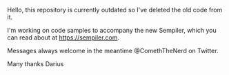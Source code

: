 Hello, this repository is currently outdated so I've deleted the old code from it.

I'm working on code samples to accompany the new Sempiler, which you can read about at https://sempiler.com.

Messages always welcome in the meantime @ComethTheNerd on Twitter.

Many thanks
Darius
